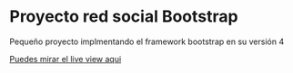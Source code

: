 # Proyecto red social Bootstrap

Pequeño proyecto implmentando el framework bootstrap en su versión 4

[Puedes mirar el live view aqui](https://jorgescript.github.io/red-social-bootstrap/)